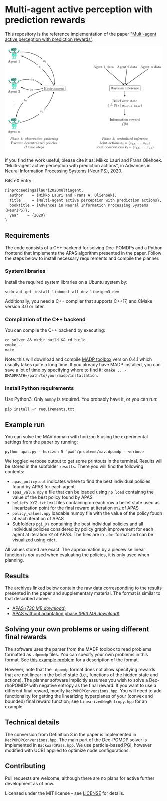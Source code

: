 # Multi-agent active perception with prediction rewards

This repository is the reference implementation of the paper ["Multi-agent active perception with prediction rewards"](https://arxiv.org/abs/2010.11835).

![Conceptual overview](https://github.com/laurimi/multiagent-prediction-reward/blob/main/imgs/thumbnail.png?raw=true)


If you find the work useful, please cite it as:
Mikko Lauri and Frans Oliehoek. "Multi-agent active perception with prediction actions", in Advances in Neural Information Processing Systems (NeurIPS), 2020.

BiBTeX entry:
```
@inproceedings{lauri2020multiagent,
  author    = {Mikko Lauri and Frans A. Oliehoek}, 
  title     = {Multi-agent active perception with prediction actions},
  booktitle = {Advances in Neural Information Processing Systems (NeurIPS)},
  year    = {2020}
}
```

## Requirements
The code consists of a C++ backend for solving Dec-POMDPs and a Python frontend that implements the APAS algorithm presented in the paper.
Follow the steps below to install necessary requirements and compile the planner.

### System libraries
Install the required system libraries on a Ubuntu system by:
```
sudo apt-get install libboost-all-dev libeigen3-dev
```
Additionally, you need a C++ compiler that supports C++17, and CMake version 3.0 or later.

### Compilation of the C++ backend
You can compile the C++ backend by executing:
```
cd solver && mkdir build && cd build
cmake ..
make
```

Note: this will download and compile [MADP toolbox](https://github.com/MADPToolbox/MADP) version 0.4.1 which usually takes quite a long time.
If you already have MADP installed, you can save a lot of time by specifying where to find it: `cmake .. -DMADPPATH=/path/to/your/madp/installation`.

### Install Python requirements
Use Python3.
Only `numpy` is required.
You probably have it, or you can run:
```
pip install -r requirements.txt
```

## Example run
You can solve the MAV domain with horizon 5 using the experimental settings from the paper by running:
```
python apas.py --horizon 5 `pwd`/problems/mav.dpomdp --verbose
```
We toggled verbose output to get some printouts in the terminal.
Results will be stored in the subfolder `results`. There you will find the following contents:
- `apas_policy.out` indicates where to find the best individual policies found by APAS for each agent
- `apas_value.npy` a file that can be loaded using `np.load` containng the value of the best policy found by APAS
- `beliefs_XYZ.txt` text files containing on each row a belief state used as linearization point for the final reward at iteration `XYZ` of APAS
- `policy_values.npy` loadable numpy file with the value of the policy foudn at each iteration of APAS
- Subfolders `pgi_XY` containing the best individual policies and all individual policies considered by policy graph improvement for each agent at iteration `XY` of APAS. The files are in `.dot` format and can be visualized using `xdot`.

All values stored are exact.
The approximation by a piecewise linear function is *not* used when evaluating the policies, it is only used when planning.

## Results
The archives linked below contain the raw data corresponding to the results presented in the paper and supplementary material.
The format is similar to that described above.
- [APAS (*730 MB download*)](https://drive.google.com/file/d/1RtzyAf_7iPBloEkzCUXlcEUH6X7ITMJw/view?usp=sharing)
- [APAS without adaptation phase (*963 MB download*)](https://drive.google.com/file/d/1WzYZCcMwBdKsMPK1fMA48h6YEaUzUD8a/view?usp=sharing)

## Solving your own problems or using different final rewards
The software uses the parser from the MADP toolbox to read problems formatted as `.dpomdp` files.
You can specify your own problems in this format.
See [this example problem](https://github.com/MADPToolbox/MADP/blob/master/problems/dectiger.dpomdp) for a description of the format.

However, note that the `.dpomdp` format does not allow specifying rewards that are not linear in the belief state (i.e., functions of the hidden state and actions).
The planner software implicitly assumes you wish to solve a Dec-rhoPOMDP with negative entropy as the final reward.
If you want to use a different final reward, modify `DecPOMDPConversions.hpp`.
You will need to add functionality for getting the linearizing hyperplanes of your (convex and bounded) final reward function; see `LinearizedNegEntropy.hpp` for an example.

## Technical details
The conversion from Definition 3 in the paper is implemented in `DecPOMDPConversions.hpp`.
The main part of the Dec-POMDP solver is implemented in `BackwardPass.hpp`.
We use particle-based PGI, however modified with UCB1 applied to optimize node configurations.

## Contributing
Pull requests are welcome, although there are no plans for active further development as of now.

Licensed under the MIT license - see [LICENSE](LICENSE) for details.
